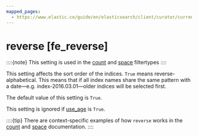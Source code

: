```yaml
---
mapped_pages:
  - https://www.elastic.co/guide/en/elasticsearch/client/curator/current/fe_reverse.html
---
```


# reverse [fe_reverse]

::::{note}
This setting is used in the [count](/reference/filtertype_count.md) and [space](/reference/filtertype_space.md) filtertypes
::::


This setting affects the sort order of the indices.  `True` means reverse-alphabetical.  This means that if all index names share the same pattern with a date—​e.g. index-2016.03.01—​older indices will be selected first.

The default value of this setting is `True`.

This setting is ignored if [use_age](/reference/fe_use_age.md) is `True`.

::::{tip}
There are context-specific examples of how `reverse` works in the [count](/reference/filtertype_count.md) and [space](/reference/filtertype_space.md) documentation.
::::


